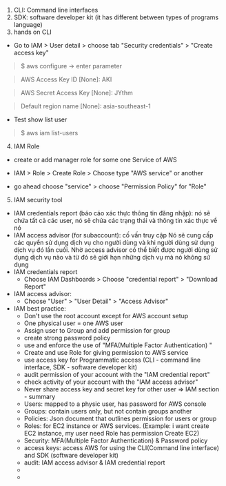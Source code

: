 1. CLI: Command line interfaces
2. SDK: software developer kit (it has different between types of programs language)
3. hands on CLI
   
- Go to IAM > User detail > choose tab "Security credentials" > "Create access key"
> $ aws configure -> enter parameter

> AWS Access Key ID [None]: AKI

> AWS Secret Access Key [None]: JYthm

> Default region name [None]: asia-southeast-1

- Test show list user
> $ aws iam list-users

4. IAM Role
- create or add manager role for some one Service of AWS

- IAM > Role > Create Role > Choose type "AWS service" or another
- go ahead choose "service" >  choose "Permission Policy" for "Role"

5. IAM security tool
- IAM credentials report (báo cáo xác thực thông tin đăng nhập): 
    nó sẽ chứa tất cả các user, nó sẽ chứa các trạng thái và thông tin xác thực về nó
- IAM access advisor (for subaccount): cố vấn truy cập 
    Nó sẽ cung cấp các quyền sử dụng dịch vụ cho người dùng và khi người dùng sử dụng dịch vụ đó lần cuối.
    Nhờ access advisor có thể biết được người dùng sử dụng dịch vụ nào và từ đó sẽ giới hạn những dịch vụ mà nó không sử dụng
- IAM credentials report
  - Choose IAM Dashboards > Choose "credential report" > "Download Report"  
- IAM access advisor:
  - Choose "User" > "User Detail" > "Access Advisor" 
- IAM best practice:
  - Don't use the root account except for AWS account setup
  - One physical user = one AWS user
  - Assign user to Group and add permission for group
  - create strong password policy
  - use and enforce the use of "MFA(Multiple Factor Authentication) "
  - Create and use Role for giving permission to AWS service
  - use access key for Programmatic access (CLI - command line interface, SDK - software developer kit)
  - audit permission of your account with the "IAM credential report"
  - check activity of your account with the "IAM access advisor"
  - Never share access key and secret key for other user
=> IAM section - summary
  - Users: mapped to a physic user, has password for AWS console
  - Groups: contain users only, but not contain groups another
  - Policies: Json document that outlines permission for users or group
  - Roles: for EC2 instance or AWS services. (Example: i want create EC2 instance, my user need Role has permission Create EC2)
  - Security: MFA(Multiple Factor Authentication) & Password policy
  - access keys: access AWS for using the CLI(Command line interface) and SDK (software developer kit)
  - audit: IAM access advisor & IAM credential report
  - 
  - 